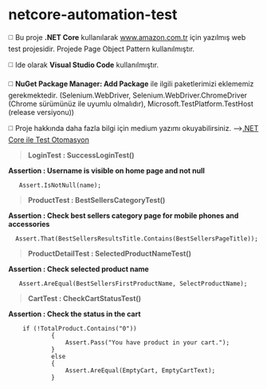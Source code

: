 # netcore-automation-test

◻️ Bu proje **.NET Core** kullanılarak www.amazon.com.tr için yazılmış web test projesidir. Projede Page Object Pattern kullanılmıştır.

◻️ Ide olarak **Visual Studio Code** kullanılmıştır. 

◻️ **NuGet Package Manager: Add Package** ile ilgili paketlerimizi eklememiz gerekmektedir. 
(Selenium.WebDriver, Selenium.WebDriver.ChromeDriver (Chrome sürümünüz ile uyumlu olmalıdır), Microsoft.TestPlatform.TestHost (release versiyonu))

◻️ Proje hakkında daha fazla bilgi için medium yazımı okuyabilirsiniz. -->[.NET Core ile Test Otomasyon](https://fatosgorur.medium.com/net-core-ile-test-otomasyon-df1558dfd965)


> **LoginTest : SuccessLoginTest()**

**Assertion : Username is visible on home page and not null**

```
   Assert.IsNotNull(name);
```


> **ProductTest :  BestSellersCategoryTest()**

**Assertion : Check best sellers category page for mobile phones and accessories**

```
  Assert.That(BestSellersResultsTitle.Contains(BestSellersPageTitle));
```

> **ProductDetailTest : SelectedProductNameTest()**

**Assertion : Check selected product name**

```
   Assert.AreEqual(BestSellersFirstProductName, SelectProductName);
```

> **CartTest : CheckCartStatusTest()**

**Assertion : Check the status in the cart** 

```
    if (!TotalProduct.Contains("0"))
            {
                Assert.Pass("You have product in your cart.");
            }
            else
            {
                Assert.AreEqual(EmptyCart, EmptyCartText);
            }
```





